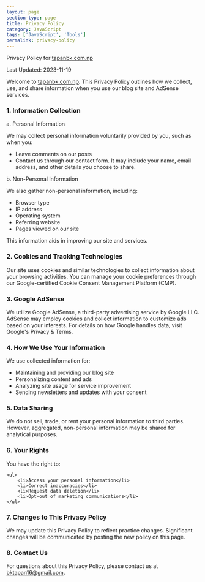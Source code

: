 ```yaml
---
layout: page
section-type: page
title: Privacy Policy 
category: JavaScript
tags: ['JavaScript', 'Tools']
permalink: privacy-policy
---
```

Privacy Policy for <a href="/">tapanbk.com.np</a>

<!--more-->

<section>
    <p>Last Updated: 2023-11-19</p>
    <p>
    Welcome to <a href="/">tapanbk.com.np</a>. This Privacy Policy outlines how we collect, use, and share information
when you use our blog site and AdSense services.
</p>

</section>
<section>
    <h3>1. Information Collection</h3>
</section>

<section>
    <p>a. Personal Information</p>
    <p> We may collect personal information voluntarily provided by you, such as when you:</p>
    <ul>
        <li>Leave comments on our posts</li>
        <li>Contact us through our contact form. It may include your name, email address, and other details you choose to share.</li>
    </ul>
</section>

<section>
    <p> b. Non-Personal Information</p>
    <p>
        We also gather non-personal information, including:
    </p>
    <ul>
        <li>Browser type</li>
        <li>IP address</li>
        <li>Operating system</li>
        <li>Referring website</li>
        <li>Pages viewed on our site</li>
    </ul>
    <p>This information aids in improving our site and services.</p>
</section>

<section>
    <h3>2. Cookies and Tracking Technologies</h3>
    <p>
        Our site uses cookies and similar technologies to collect information about your browsing activities. You can
        manage your cookie preferences through our Google-certified Cookie Consent Management Platform (CMP).
    </p>
</section>
<section>
    <h3>3. Google AdSense</h3>
    <p>
        We utilize Google AdSense, a third-party advertising service by Google LLC. AdSense may employ cookies and
        collect information to customize ads based on your interests. For details on how Google handles data, visit
        Google's Privacy & Terms.
    </p>
</section>
<section>
    <h3>4. How We Use Your Information</h3>
    <p>
        We use collected information for:
    </p>
    <ul>
        <li>Maintaining and providing our blog site</li>
        <li>Personalizing content and ads</li>
        <li>Analyzing site usage for service improvement</li>
        <li>Sending newsletters and updates with your consent</li>
    </ul>
</section>

<section>
    <h3>5. Data Sharing</h3>
    <p>
        We do not sell, trade, or rent your personal information to third parties. However, aggregated, non-personal
        information may be shared for analytical purposes.
    </p>
</section>


<section>
    <h3>6. Your Rights</h3>
    <p>
        You have the right to:
    </p>

    <ul>
        <li>Access your personal information</li>
        <li>Correct inaccuracies</li>
        <li>Request data deletion</li>
        <li>Opt-out of marketing communications</li>
    </ul>
</section>


<section>
    <h3>7. Changes to This Privacy Policy</h3>
    <p>
        We may update this Privacy Policy to reflect practice changes. Significant changes will be communicated by posting the new policy on this page.
    </p>
</section>

<section>
    <h3>8. Contact Us</h3>
    <p>
        For questions about this Privacy Policy, please contact us at
        <a href="mailto:bktapan16@gmail.com" target="_blank">bktapan16@gmail.com</a>.
    </p>
</section>
















